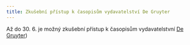 ```yaml
---
title: Zkušební přístup k časopisům vydavatelství De Gruyter
---
```


Až do 30. 6. je možný zkušební přístup k časopisům vydavatelstvní [De
Gruyter](http://pez.cuni.cz/prehled/zdroj.php?lang=cs&id=704&freetrials=1))

